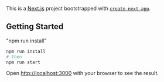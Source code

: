 This is a [Next.js](https://nextjs.org/) project bootstrapped with [`create-next-app`](https://github.com/vercel/next.js/tree/canary/packages/create-next-app).

## Getting Started

"npm run install"

```bash
npm run install
# then
npm run start
```

Open [http://localhost:3000](http://localhost:3000) with your browser to see the result.
